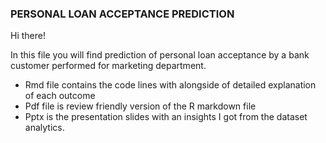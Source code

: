 ### PERSONAL LOAN ACCEPTANCE PREDICTION 

Hi there! 

In this file you will find prediction of personal loan acceptance by a bank customer performed for marketing department. 

- Rmd file contains the code lines with alongside of detailed explanation of each outcome
- Pdf file is review friendly version of the R markdown file
- Pptx is the presentation slides with an insights I got from the dataset analytics. 
